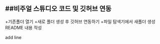 ##비주얼 스튜디오 코드 및 깃허브 연동
---
+기존폴더 열기
+새로 폴더 생성 후 깃허브 연동하기
    +파일 탐색기에서 새폴더 생성
    README 내용 작성

add line